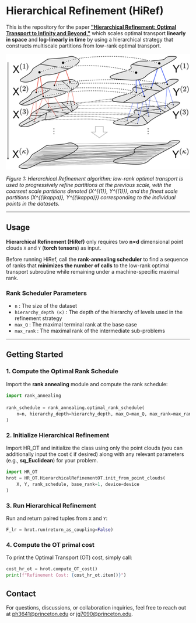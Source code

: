 # Hierarchical Refinement (HiRef)

This is the repository for the paper **["Hierarchical Refinement: Optimal Transport to Infinity and Beyond,"](https://arxiv.org/pdf/2503.03025)** which scales optimal transport **linearly in space** and **log-linearly in time** by using a hierarchical strategy that constructs multiscale partitions from low-rank optimal transport.

![Hierarchical Refinement Schematic](images/fig1-2.png)

*Figure 1: Hierarchical Refinement algorithm: low-rank optimal transport is used to progressively refine partitions at the previous scale, with the coarsest scale partitions denoted \(X^{(1)}, Y^{(1)}\), and the finest scale partitions \(X^{(\kappa)}, Y^{(\kappa)}\) corresponding to the individual points in the datasets.*

---

## **Usage**

**Hierarchical Refinement (HiRef)** only requires two **n×d** dimensional point clouds `X` and `Y` (**torch tensors**) as input.

Before running HiRef, call the **rank-annealing scheduler** to find a sequence of ranks that **minimizes the number of calls** to the low-rank optimal transport subroutine while remaining under a machine-specific maximal rank.

### **Rank Scheduler Parameters**
- `n` : The size of the dataset
- `hierarchy_depth (κ)` : The depth of the hierarchy of levels used in the refinement strategy
- `max_Q` : The maximal terminal rank at the base case
- `max_rank` : The maximal rank of the intermediate sub-problems

---

## **Getting Started**

### **1. Compute the Optimal Rank Schedule**
Import the **rank annealing** module and compute the rank schedule:

```python
import rank_annealing

rank_schedule = rank_annealing.optimal_rank_schedule(
    n=n, hierarchy_depth=hierarchy_depth, max_Q=max_Q, max_rank=max_rank
)
```

### **2. Initialize Hierarchical Refinement**
Import HR_OT and initialize the class using only the point clouds (you can additionally input the cost `C` if desired) along with any relevant parameters (e.g., **sq_Euclidean**) for your problem.
```python
import HR_OT
hrot = HR_OT.HierarchicalRefinementOT.init_from_point_clouds(
    X, Y, rank_schedule, base_rank=1, device=device
)
```
### **3. Run Hierarchical Refinement**
Run and return paired tuples from `X` and `Y`:

```python
F_lr = hrot.run(return_as_coupling=False)
```
### **4. Compute the OT primal cost**
To print the Optimal Transport (OT) cost, simply call:
```python
cost_hr_ot = hrot.compute_OT_cost()
print(f"Refinement Cost: {cost_hr_ot.item()}")
```

## Contact

For questions, discussions, or collaboration inquiries, feel free to reach out at [ph3641@princeton.edu](mailto:ph3641@princeton.edu) or [jg7090@princeton.edu](mailto:jg7090@princeton.edu).
